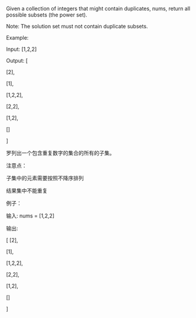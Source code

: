 Given a collection of integers that might contain duplicates, nums, return all possible subsets (the power set).

Note: The solution set must not contain duplicate subsets.

Example:

Input: [1,2,2]

Output:
[

  [2],
  
  [1],
  
  [1,2,2],
  
  [2,2],
  
  [1,2],
  
  []
  
]

罗列出一个包含重复数字的集合的所有的子集。

注意点：

子集中的元素需要按照不降序排列

结果集中不能重复

例子：

输入: nums = [1,2,2]

输出:

[
  [2],
  
  [1],
  
  [1,2,2],
  
  [2,2],
  
  [1,2],
  
  []
  
]
